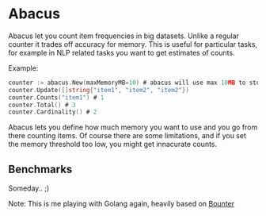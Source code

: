 # Abacus

Abacus let you count  item frequencies in big datasets.
Unlike a regular counter it trades off accuracy for memory.
This is useful for particular tasks, for example in NLP related tasks you want to get estimates of counts.

Example:

```go
counter := abacus.New(maxMemoryMB=10) # abacus will use max 10MB to store your counts
counter.Update([]string{"item1", "item2", "item2"})
counter.Counts("item1") # 1
counter.Total() # 3
counter.Cardinality() # 2
```

Abacus lets you define how much memory you want to use and you go from there counting items.
Of course there are some limitations, and if you set the memory threshold too low, you might get innacurate counts.

## Benchmarks

Someday.. ;)

Note: This is me playing with Golang again, heavily based on [Bounter](https://github.com/RaRe-Technologies/bounter)



